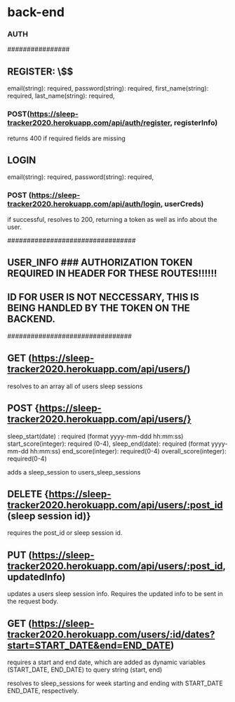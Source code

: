 # back-end

### AUTH

################

## REGISTER: \\\$\$

email(string): required,
password(string): required,
first_name(string): required,
last_name(string): required,

### POST(https://sleep-tracker2020.herokuapp.com/api/auth/register, registerInfo)

returns 400 if required fields are missing

## LOGIN

email(string): required,
password(string): required,

### POST (https://sleep-tracker2020.herokuapp.com/api/auth/login, userCreds)

if successful, resolves to 200, returning a token as well as info about the user.

#################################

## USER_INFO ### AUTHORIZATION TOKEN REQUIRED IN HEADER FOR THESE ROUTES!!!!!!

## ID FOR USER IS NOT NECCESSARY, THIS IS BEING HANDLED BY THE TOKEN ON THE BACKEND.

################################

## GET (https://sleep-tracker2020.herokuapp.com/api/users/)

resolves to an array all of users sleep sessions

## POST {https://sleep-tracker2020.herokuapp.com/api/users/}

sleep_start(date) : required (format yyyy-mm-ddd hh:mm:ss)
start_score(integer): required (0-4),
sleep_end(date): required (format yyyy-mm-dd hh:mm:ss)
end_score(integer): required(0-4)
overall_score(integer): required(0-4)

adds a sleep_session to users_sleep_sessions

## DELETE {https://sleep-tracker2020.herokuapp.com/api/users/:post_id (sleep session id)}

requires the post_id or sleep session id.

## PUT (https://sleep-tracker2020.herokuapp.com/api/users/:post_id, updatedInfo)

updates a users sleep session info. Requires the updated info to be sent in the request body.

## GET (https://sleep-tracker2020.herokuapp.com/users/:id/dates?start=START_DATE&end=END_DATE)

requires a start and end date, which are added as dynamic variables (START_DATE, END_DATE) to query string (start, end)

resolves to sleep_sessions for week starting and ending with START_DATE END_DATE, respectively.
